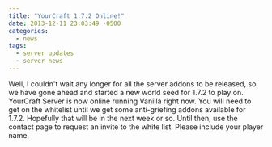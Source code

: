 ```yaml
---
title: "YourCraft 1.7.2 Online!"
date: 2013-12-11 23:03:49 -0500
categories:
  - news
tags:
  - server updates
  - server news
---
```


Well, I couldn't wait any longer for all the server addons to be released, so we have gone ahead and started a new world seed for 1.7.2 to play on. YourCraft Server is now online running Vanilla right now. You will need to get on the whitelist until we get some anti-griefing addons available for 1.7.2. Hopefully that will be in the next week or so. Until then, use the contact page to request an invite to the white list. Please include your player name.